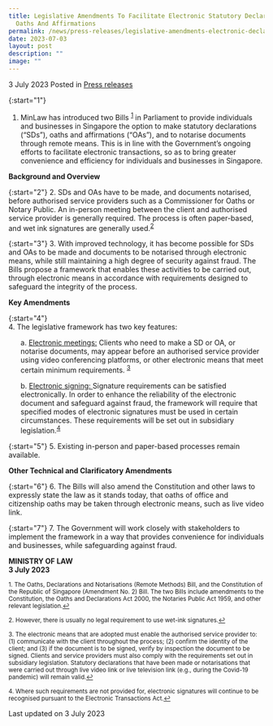 ```yaml
---
title: Legislative Amendments To Facilitate Electronic Statutory Declarations,
  Oaths And Affirmations
permalink: /news/press-releases/legislative-amendments-electronic-declarations-oaths-affirmations-notarisations/
date: 2023-07-03
layout: post
description: ""
image: ""
---
```

3 July 2023 Posted in [Press releases](/news/press-releases)

{:start="1"}
1. MinLaw has introduced two Bills <sup><a href="#fn1" id="ref1">1</a></sup> in Parliament to provide individuals and businesses in Singapore the option to make statutory declarations (“SDs”), oaths and affirmations (“OAs”), and to notarise documents through remote means. This is in line with the Government’s ongoing efforts to facilitate electronic transactions, so as to bring greater convenience and efficiency for individuals and businesses in Singapore. 

**Background and Overview**

{:start="2"} 
2. SDs and OAs have to be made, and documents notarised, before authorised service providers such as a Commissioner for Oaths or Notary Public. An in-person meeting between the client and authorised service provider is generally required. The process is often paper-based, and wet ink signatures are generally used.<sup><a href="#fn2" id="ref2">2</a></sup> 

{:start="3"} 
3. With improved technology, it has become possible for SDs and OAs to be made and documents to be notarised through electronic means, while still maintaining a high degree of security against fraud. The Bills propose a framework that enables these activities to be carried out, through electronic means in accordance with requirements designed to safeguard the integrity of the process.

**Key Amendments**

{:start="4"}
<br> 4. The legislative framework has two key features: 
<ul> a. <u>Electronic meetings:</u> Clients who need to make a SD or OA, or notarise documents, may appear before an authorised service provider using video conferencing platforms, or other electronic means that meet certain minimum requirements. <sup><a href="#fn3" id="ref3">3</a></sup> </ul>
<ul> b. <u> Electronic signing: </u> Signature requirements can be satisfied electronically. In order to enhance the reliability of the electronic document and safeguard against fraud, the framework will require that specified modes of electronic signatures must be used in certain circumstances. These requirements will be set out in subsidiary legislation.<sup><a href="#fn4" id="ref4">4</a></sup></ul>

{:start="5"}
5. Existing in-person and paper-based processes remain available.

**Other Technical and Clarificatory Amendments**

{:start="6"}
6. The Bills will also amend the Constitution and other laws to expressly state the law as it stands today, that oaths of office and citizenship oaths may be taken through electronic means, such as live video link.

{:start="7"}
7. The Government will work closely with stakeholders to implement the framework in a way that provides convenience for individuals and businesses, while safeguarding against fraud.

**MINISTRY OF LAW**
<br>**3 July 2023**

<p><sup id="fn1">1. The Oaths, Declarations and Notarisations (Remote Methods) Bill, and the Constitution of the Republic of Singapore (Amendment No. 2) Bill. The two Bills include amendments to the Constitution, the Oaths and Declarations Act 2000, the Notaries Public Act 1959, and other relevant legislation.<a href="#ref1" title="Jump back to footnote 1 in the text.">↩</a></sup></p>

<p><sup id="fn2">2. However, there is usually no legal requirement to use wet-ink signatures.<a href="#ref2" title="Jump back to footnote 2 in the text.">↩</a></sup></p>

<p><sup id="fn3">3. The electronic means that are adopted must enable the authorised service provider to: (1) communicate with the client throughout the process; (2) confirm the identity of the client; and (3) if the document is to be signed, verify by inspection the document to be signed. Clients and service providers must also comply with the requirements set out in subsidiary legislation. Statutory declarations that have been made or notarisations that were carried out through live video link or live television link (e.g., during the Covid-19 pandemic) will remain valid.<a href="#ref3" title="Jump back to footnote 3 in the text.">↩</a></sup></p>

<p><sup id="fn4">4. Where such requirements are not provided for, electronic signatures will continue to be recognised pursuant to the Electronic Transactions Act.<a href="#ref4" title="Jump back to footnote 4 in the text.">↩</a></sup></p>

<p class="right-side-updated">Last updated on 3 July 2023</p>